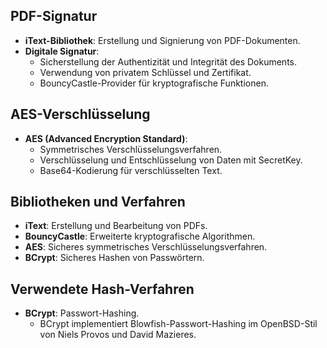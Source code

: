 ## PDF-Signatur
- **iText-Bibliothek**: Erstellung und Signierung von PDF-Dokumenten.
- **Digitale Signatur**:
  - Sicherstellung der Authentizität und Integrität des Dokuments.
  - Verwendung von privatem Schlüssel und Zertifikat.
  - BouncyCastle-Provider für kryptografische Funktionen.

## AES-Verschlüsselung
- **AES (Advanced Encryption Standard)**:
  - Symmetrisches Verschlüsselungsverfahren.
  - Verschlüsselung und Entschlüsselung von Daten mit SecretKey.
  - Base64-Kodierung für verschlüsselten Text.

## Bibliotheken und Verfahren
- **iText**: Erstellung und Bearbeitung von PDFs.
- **BouncyCastle**: Erweiterte kryptografische Algorithmen.
- **AES**: Sicheres symmetrisches Verschlüsselungsverfahren.
- **BCrypt**: Sicheres Hashen von Passwörtern.

## Verwendete Hash-Verfahren
- **BCrypt**: Passwort-Hashing.
  - BCrypt implementiert Blowfish-Passwort-Hashing im OpenBSD-Stil von Niels Provos und David Mazieres.
